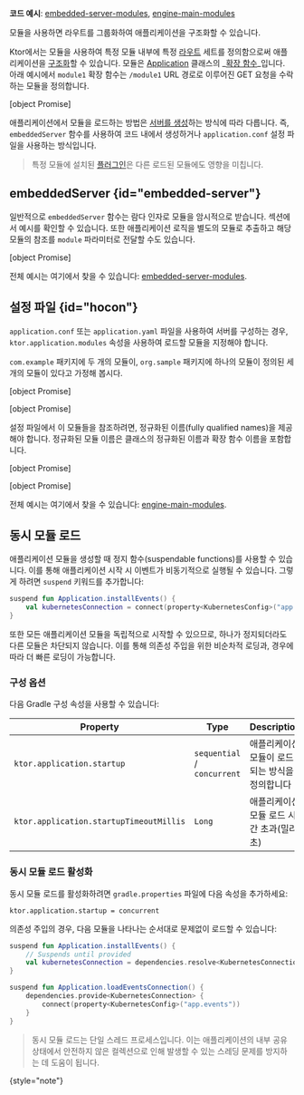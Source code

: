 [//]: # (title: 모듈)

<tldr>
<p>
<b>코드 예시</b>: 
<a href="https://github.com/ktorio/ktor-documentation/tree/%ktor_version%/codeSnippets/snippets/embedded-server-modules">embedded-server-modules</a>, 
<a href="https://github.com/ktorio/ktor-documentation/tree/%ktor_version%/codeSnippets/snippets/engine-main-modules">engine-main-modules</a>
</p>
</tldr>

<link-summary>모듈을 사용하면 라우트를 그룹화하여 애플리케이션을 구조화할 수 있습니다.</link-summary>

Ktor에서는 모듈을 사용하여 특정 모듈 내부에 특정 [라우트](server-routing.md) 세트를 정의함으로써 애플리케이션을 [구조화](server-application-structure.md)할 수 있습니다. 모듈은 [Application](https://api.ktor.io/ktor-server/ktor-server-core/io.ktor.server.application/-application/index.html) 클래스의 _[확장 함수](https://kotlinlang.org/docs/extensions.html)_입니다. 아래 예시에서 `module1` 확장 함수는 `/module1` URL 경로로 이루어진 GET 요청을 수락하는 모듈을 정의합니다.

[object Promise]

애플리케이션에서 모듈을 로드하는 방법은 [서버를 생성](server-create-and-configure.topic)하는 방식에 따라 다릅니다. 즉, `embeddedServer` 함수를 사용하여 코드 내에서 생성하거나 `application.conf` 설정 파일을 사용하는 방식입니다.

> 특정 모듈에 설치된 [플러그인](server-plugins.md#install)은 다른 로드된 모듈에도 영향을 미칩니다.

## embeddedServer {id="embedded-server"}

일반적으로 `embeddedServer` 함수는 람다 인자로 모듈을 암시적으로 받습니다. [](server-create-and-configure.topic#embedded-server) 섹션에서 예시를 확인할 수 있습니다.
또한 애플리케이션 로직을 별도의 모듈로 추출하고 해당 모듈의 참조를 `module` 파라미터로 전달할 수도 있습니다.

[object Promise]

전체 예시는 여기에서 찾을 수 있습니다: [embedded-server-modules](https://github.com/ktorio/ktor-documentation/tree/%ktor_version%/codeSnippets/snippets/embedded-server-modules).

## 설정 파일 {id="hocon"}

`application.conf` 또는 `application.yaml` 파일을 사용하여 서버를 구성하는 경우, `ktor.application.modules` 속성을 사용하여 로드할 모듈을 지정해야 합니다.

`com.example` 패키지에 두 개의 모듈이, `org.sample` 패키지에 하나의 모듈이 정의된 세 개의 모듈이 있다고 가정해 봅시다.

<tabs>
<tab title="Application.kt">

[object Promise]

</tab>
<tab title="Sample.kt">

[object Promise]

</tab>
</tabs>

설정 파일에서 이 모듈들을 참조하려면, 정규화된 이름(fully qualified names)을 제공해야 합니다.
정규화된 모듈 이름은 클래스의 정규화된 이름과 확장 함수 이름을 포함합니다.

<tabs group="config">
<tab title="application.conf" group-key="hocon">

[object Promise]

</tab>
<tab title="application.yaml" group-key="yaml">

[object Promise]

</tab>
</tabs>

전체 예시는 여기에서 찾을 수 있습니다: [engine-main-modules](https://github.com/ktorio/ktor-documentation/tree/%ktor_version%/codeSnippets/snippets/engine-main-modules).

## 동시 모듈 로드

애플리케이션 모듈을 생성할 때 정지 함수(suspendable functions)를 사용할 수 있습니다. 이를 통해 애플리케이션 시작 시 이벤트가 비동기적으로 실행될 수 있습니다. 그렇게 하려면 `suspend` 키워드를 추가합니다:

```kotlin
suspend fun Application.installEvents() {
    val kubernetesConnection = connect(property<KubernetesConfig>("app.events"))
}
```

또한 모든 애플리케이션 모듈을 독립적으로 시작할 수 있으므로, 하나가 정지되더라도 다른 모듈은 차단되지 않습니다.
이를 통해 의존성 주입을 위한 비순차적 로딩과, 경우에 따라 더 빠른 로딩이 가능합니다.

### 구성 옵션

다음 Gradle 구성 속성을 사용할 수 있습니다:

| Property                                | Type                        | Description                                          | Default      |
|-----------------------------------------|-----------------------------|------------------------------------------------------|--------------|
| `ktor.application.startup`              | `sequential` / `concurrent` | 애플리케이션 모듈이 로드되는 방식을 정의합니다       | `sequential` |
| `ktor.application.startupTimeoutMillis` | `Long`                      | 애플리케이션 모듈 로드 시간 초과(밀리초) | `100000`     |

### 동시 모듈 로드 활성화

동시 모듈 로드를 활성화하려면 `gradle.properties` 파일에 다음 속성을 추가하세요:

```none
ktor.application.startup = concurrent
```

의존성 주입의 경우, 다음 모듈을 나타나는 순서대로 문제없이 로드할 수 있습니다:

```kotlin
suspend fun Application.installEvents() {
    // Suspends until provided
    val kubernetesConnection = dependencies.resolve<KubernetesConnection>()
}

suspend fun Application.loadEventsConnection() {
    dependencies.provide<KubernetesConnection> {
        connect(property<KubernetesConfig>("app.events"))
    }
}
```

> 동시 모듈 로드는 단일 스레드 프로세스입니다. 이는 애플리케이션의 내부 공유 상태에서 안전하지 않은 컬렉션으로 인해 발생할 수 있는 스레딩 문제를 방지하는 데 도움이 됩니다.
>
{style="note"}
